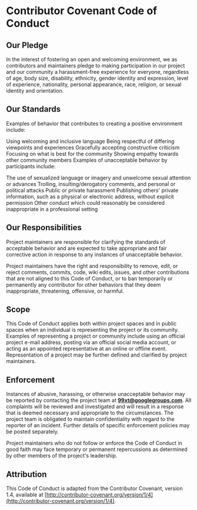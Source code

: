 # Contributor Covenant Code of Conduct
 
## Our Pledge
 
 In the interest of fostering an open and welcoming environment, we as contributors and maintainers pledge to making participation in our project and our community a harassment-free experience for everyone, regardless of age, body size, disability, ethnicity, gender identity and expression, level of experience, nationality, personal appearance, race, religion, or sexual identity and orientation.
 
## Our Standards
 
 Examples of behavior that contributes to creating a positive environment include:
 
 Using welcoming and inclusive language
 Being respectful of differing viewpoints and experiences
 Gracefully accepting constructive criticism
 Focusing on what is best for the community
 Showing empathy towards other community members
 Examples of unacceptable behavior by participants include:
 
 The use of sexualized language or imagery and unwelcome sexual attention or advances
 Trolling, insulting/derogatory comments, and personal or political attacks
 Public or private harassment
 Publishing others' private information, such as a physical or electronic address, without explicit permission
 Other conduct which could reasonably be considered inappropriate in a professional setting
 
## Our Responsibilities
 
 Project maintainers are responsible for clarifying the standards of acceptable behavior and are expected to take appropriate and fair corrective action in response to any instances of unacceptable behavior.
 
 Project maintainers have the right and responsibility to remove, edit, or reject comments, commits, code, wiki edits, issues, and other contributions that are not aligned to this Code of Conduct, or to ban temporarily or permanently any contributor for other behaviors that they deem inappropriate, threatening, offensive, or harmful.
 
## Scope
 
 This Code of Conduct applies both within project spaces and in public spaces when an individual is representing the project or its community. Examples of representing a project or community include using an official project e-mail address, posting via an official social media account, or acting as an appointed representative at an online or offline event. Representation of a project may be further defined and clarified by project maintainers.
 
## Enforcement
 
 Instances of abusive, harassing, or otherwise unacceptable behavior may be reported by contacting the project team at **99xt@googlegroups.com**. All complaints will be reviewed and investigated and will result in a response that is deemed necessary and appropriate to the circumstances. The project team is obligated to maintain confidentiality with regard to the reporter of an incident. Further details of specific enforcement policies may be posted separately.
 
 Project maintainers who do not follow or enforce the Code of Conduct in good faith may face temporary or permanent repercussions as determined by other members of the project's leadership.
 
## Attribution
 
 This Code of Conduct is adapted from the Contributor Covenant, version 1.4, available at [http://contributor-covenant.org/version/1/4](http://contributor-covenant.org/version/1/4).
